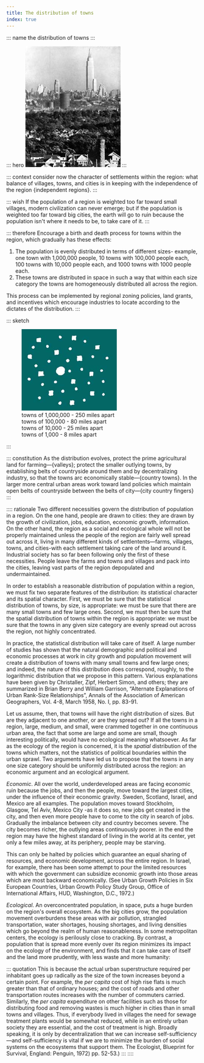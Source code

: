 ```yaml
---
title: The distribution of towns
index: true
---
```


::: name
the distribution of towns
:::

::: hero
<img src="the-distribution-of-towns-new-york.jpg" >
:::

::: context
consider now the character of settlements within the region: what balance of villages, towns, and cities is in keeping with the independence of the region {independent regions}.
:::

::: wish
If the population of a region is weighted too far toward small villages, modern civilization can never emerge; but if the population is weighted too far toward big cities, the earth will go to ruin because the population isn't where it needs to be, to take care of it.
:::

::: therefore
Encourage a birth and death process for towns within the region, which gradually has these effects:
1. The population is evenly distributed in terms of different sizes- example, one town with 1,000,000 people, 10 towns with 100,000 people each, 100 towns with 10,000 people each, and 1000 towns with 1000 people each.
1. These towns are distributed in space in such a way that within each size category the towns are homogeneously distributed all across the region.

This process can be implemented by regional zoning policies, land grants, and incentives which encourage industries to locate according to the dictates of the distribution.
:::

::: sketch
<figure>
  <img src="the-distribution-of-towns-sml-towns.jpg">
	<figcaption>
		towns of 1,000,000 - 250 miles apart<br/>
		towns of 100,000 - 80 miles apart<br/>
		towns of 10,000 - 25 miles apart</br>
		towns of 1,000 - 8 miles apart
	</figcaption>
</figure>
:::

::: constitution
As the distribution evolves, protect the prime agricultural land for farming—{valleys}; protect the smaller outlying towns, by establishing belts of countryside around them and by decentralizing industry, so that the towns arc economically stable—{country towns}. In the larger more central urban areas work toward land policies which maintain open belts of countryside between the belts of city—{city country fingers}
:::

:::: rationale
Two different necessities govern the distribution of population in a region. On the one hand, people are drawn to cities: they are drawn by the growth of civilization, jobs, education, economic growth, information. On the other hand, the region as a social and ecological whole will not be properly maintained unless the people of the region are fairly well spread out across it, living in many different kinds of settlentents&mdash;farms, villages, towns, and cities-with each settlement taking care of the land around it. Industrial society has so far been following only the first of these necessities. People leave the farms and towns and villages and pack into the cities, leaving vast parts of the region depopulated and undermaintained.

In order to establish a reasonable distribution of population within a region, we must fix two separate features of the distribution: its statistical character and its spatial character. First, we must be sure that the statistical distribution of towns, by size, is appropriate: we must be sure that there are many small towns and few large ones. Second, we must then be sure that the spatial distribution of towns within the region is appropriate: we must be sure that the towns in any given size category are evenly spread out across the region, not highly concentrated.

In practice, the statistical distribution will take care of itself. A large number of studies has shown that the natural demographic and political and economic processes at work in city growth and population movement will create a distribution of towns with many small towns and few large ones; and indeed, the nature of this distribution does correspond, roughly, to the logarithmic distribution that we propose in this pattern. Various explanations have been given by Christaller, Zipf, Herbert Simon, and others; they are summarized in Brian Berry and William Garrison, “Alternate Explanations of Urban Rank-Size Relationships”, <publication>Annals of the Association of American Geographers</publication>, Vol. 4-8, March 1958, No. I, pp. 83-91.

Let us assume, then, that towns will have the right distribution of sizes. But are they adjacent to one another, or are they spread out? If all the towns in a region, large, medium, and small, were crammed together in one continuous urban area, the fact that some are large and some are small, though interesting politically, would have no ecological meaning whatsoever. As far as the ecology of the region is concerned, it is the *spatial* distribution of the towns which matters, not the statistics of political boundaries within the urban sprawl. Two arguments have led us to propose that the towns in any one size category should be uniformly distributed across the region: an economic argument and an ecological argument.

*Economic*. All over the world, underdeveloped areas are facing economic ruin because the jobs, and then the people, move toward the largest cities, under the influence of their economic gravity. Sweden, Scotland, Israel, and Mexico are all examples. The population moves toward Stockholm, Glasgow, Tel Aviv, Mexico City -as it does so, new jobs get created in the city, and then even more people have to come to the city in search of jobs. Gradually the imbalance between city and country becomes severe. The city becomes richer, the outlying areas continuously poorer. in the end the region may have the highest standard of living in the world at its center, yet only a few miles away, at its periphery, people may be starving.

This can only be halted by policies which guarantee an equal sharing of resources, and economic development, across the entire region. In Israel, for example, there has been some attempt to pour the limited resources with which the government can subsidize economic growth into those areas which are most backward economically. (See <publication>Urban Growth Policies in Six European Countries</publication>, Urban Growth Policy Study Group, Office of International Affairs, HUD, Washington, D.C., 1972.)

*Ecological*. An overconcentrated population, in space, puts a huge burden on the region's overall ecosystem. As the big cities grow, the population movement overburdens these areas with air pollution, strangled transportation, water shortages, housing shortages, and living densities which go beyond the realm of human reasonableness. In some metropolitan centers, the ecology is perilously close to cracking. By contrast, a population that is spread more evenly over its region minimizes its impact on the ecology of the environment, and finds that it can take care of itself and the land more prudently, with less waste and more humanity:

::: quotation
This is because the actual urban superstructure required per inhabitant goes up radically as the size of the town increases beyond a certain point. For example, the *per capita* cost of high rise flats is much greater than that of ordinary houses; and the cost of roads and other transportation routes increases with the number of commuters carried. Similarly, the *per capita* expenditure on other facilities such as those for distributing food and removing wastes is much higher in cities than in small towns and villages. Thus, if everybody lived in villages the need for sewage treatment plants would be somewhat reduced, while in an entirely urban society they are essential, and the cost of treatment is high. Broadly speaking, it is only by decentralization that we can increase self-sufficiency—and self-sufficiency is vital if we are to minimize the burden of social systems on the ecosystems that support them. The Ecologist, <publication>Blueprint for Survival,</publication> England: Penguin, 1972) pp. 52-53.)
:::
::::
